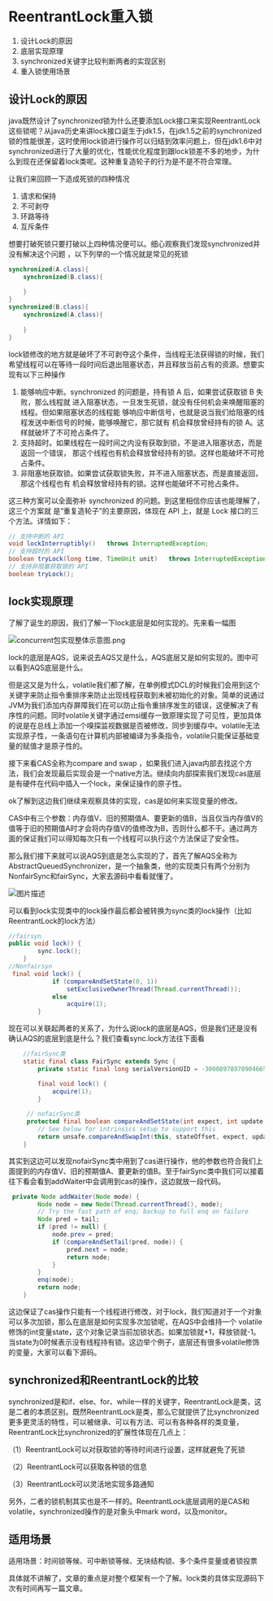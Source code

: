 # ReentrantLock重入锁 

1. 设计Lock的原因
2. 底层实现原理
3. synchronized关键字比较判断两者的实现区别
4. 重入锁使用场景




## 设计Lock的原因

java既然设计了synchronized锁为什么还要添加Lock接口来实现ReentrantLock这些锁呢？从java历史来讲lock接口诞生于jdk1.5，在jdk1.5之前的synchronized锁的性能很差，这时使用lock锁进行操作可以归结到效率问题上，但在jdk1.6中对synchronized进行了大量的优化，性能优化程度到跟lock锁差不多的地步，为什么到现在还保留着lock类呢。这种重复造轮子的行为是不是不符合常理。

让我们来回顾一下造成死锁的四种情况

1. 请求和保持
2. 不可剥夺
3. 环路等待
4. 互斥条件

想要打破死锁只要打破以上四种情况便可以。细心观察我们发现synchronized并没有解决这个问题 ，以下列举的一个情况就是常见的死锁

```java
synchronized(A.class){
	synchronized(B.class){
	
	}
}
synchronized(B.class){
	synchronized(A.class){
	
	}
}
```

lock锁修改的地方就是破坏了不可剥夺这个条件，当线程无法获得锁的时候，我们希望线程可以在等待一段时间后退出阻塞状态，并且释放当前占有的资源。想要实现有以下三种操作

1. 能够响应中断。synchronized 的问题是，持有锁 A 后，如果尝试获取锁 B 失败，那么线程就 进入阻塞状态，一旦发生死锁，就没有任何机会来唤醒阻塞的线程。但如果阻塞状态的线程能 够响应中断信号，也就是说当我们给阻塞的线程发送中断信号的时候，能够唤醒它，那它就有 机会释放曾经持有的锁 A。这样就破坏了不可抢占条件了。
2.   支持超时。如果线程在一段时间之内没有获取到锁，不是进入阻塞状态，而是返回一个错误， 那这个线程也有机会释放曾经持有的锁。这样也能破坏不可抢占条件。 
3.  非阻塞地获取锁。如果尝试获取锁失败，并不进入阻塞状态，而是直接返回，那这个线程也有 机会释放曾经持有的锁。这样也能破坏不可抢占条件。

这三种方案可以全面弥补 synchronized 的问题。到这里相信你应该也能理解了，这三个方案就 是“重复造轮子”的主要原因，体现在 API 上，就是 Lock 接口的三个方法。详情如下：

```java
// 支持中断的 API 
void lockInterruptibly()   throws InterruptedException;
// 支持超时的 API
boolean tryLock(long time, TimeUnit unit)   throws InterruptedException; 
// 支持非阻塞获取锁的 API 
boolean tryLock();

```

## lock实现原理

了解了诞生的原因，我们了解一下lock底层是如何实现的。先来看一幅图

![concurrent包实现整体示意图.png](https://user-gold-cdn.xitu.io/2018/5/3/163260cff7cb847c?imageView2/0/w/1280/h/960/format/webp/ignore-error/1)

lock的底层是AQS，说来说去AQS又是什么，AQS底层又是如何实现的。图中可以看到AQS底层是什么。

但是这又是为什么，volatile我们都了解，在单例模式DCL的时候我们会用到这个关键字来防止指令重排序来防止出现线程获取到未被初始化的对象。简单的说通过JVM为我们添加内存屏障我们在可以防止指令重排序发生的错误，这便解决了有序性的问题。同时volatile关键字通过emsi缓存一致原理实现了可见性，更加具体的说是在总线上添加一个嗅探监视数据是否被修改，同步到缓存中。volatile无法实现原子性，一条语句在计算机内部被编译为多条指令，volatile只能保证基础变量的赋值才是原子性的。

接下来看CAS全称为compare and swap ，如果我们进入java内部去找这个方法，我们会发现最后实现会是一个native方法。继续向内部探索我们发现cas底层是有硬件在代码中插入一个lock，来保证操作的原子性。

ok了解到这边我们继续来观察具体的实现，cas是如何来实现变量的修改。

CAS中有三个参数：内存值V、旧的预期值A、要更新的值B，当且仅当内存值V的值等于旧的预期值A时才会将内存值V的值修改为B，否则什么都不干。通过两方面的保证我们可以得知每次只有一个线程可以执行这个方法保证了安全性。

那么我们接下来就可以说AQS到底是怎么实现的了，首先了解AQS全称为AbstractQueuedSynchronizer，是一个抽象类，他的实现类只有两个分别为NonfairSync和fairSync，大家去源码中看看就懂了。

![图片描述](https://img.mukewang.com/5dc37dfd00017b7806860361.jpg)

可以看到lock实现类中的lock操作最后都会被转换为sync类的lock操作（比如ReentrantLock的lock方法）

```java
//fairsyn    
public void lock() {
        sync.lock();
    }
//Nonfairsyn
 final void lock() {
            if (compareAndSetState(0, 1))
                setExclusiveOwnerThread(Thread.currentThread());
            else
                acquire(1);
        }
```

现在可以关联起两者的关系了，为什么说lock的底层是AQS，但是我们还是没有确认AQS的底层到底是什么？我们查看sync.lock方法往下面看

```java
 	//fairSync类
	static final class FairSync extends Sync {
        private static final long serialVersionUID = -3000897897090466540L;

        final void lock() {
            acquire(1);
        }
     
     // nofairSync类
     protected final boolean compareAndSetState(int expect, int update) {
        // See below for intrinsics setup to support this
        return unsafe.compareAndSwapInt(this, stateOffset, expect, update);
    }
```

其实到这边可以发现nofairSync类中用到了cas进行操作，他的参数也符合我们上面提到的内存值V、旧的预期值A、要更新的值B。至于fairSync类中我们可以接着往下看会看到addWaiter中会调用到cas的操作，这边就放一段代码。

```java
 private Node addWaiter(Node mode) {
        Node node = new Node(Thread.currentThread(), mode);
        // Try the fast path of enq; backup to full enq on failure
        Node pred = tail;
        if (pred != null) {
            node.prev = pred;
            if (compareAndSetTail(pred, node)) {
                pred.next = node;
                return node;
            }
        }
        enq(node);
        return node;
    }
```

这边保证了cas操作只能有一个线程进行修改，对于lock，我们知道对于一个对象可以多次加锁，那么在底层是如何实现多次加锁呢，在AQS中会维持一个 volatile修饰的int变量state，这个对象记录当前加锁状态。如果加锁就+1，释放锁就-1。当state为0时候表示没有线程持有锁。这边举个例子，底层还有很多volatile修饰的变量，大家可以看下源码。



## synchronized和ReentrantLock的比较

synchronized是和if、else、for、while一样的关键字，ReentrantLock是类，这是二者的本质区别。既然ReentrantLock是类，那么它就提供了比synchronized更多更灵活的特性，可以被继承、可以有方法、可以有各种各样的类变量，ReentrantLock比synchronized的扩展性体现在几点上：

（1）ReentrantLock可以对获取锁的等待时间进行设置，这样就避免了死锁

（2）ReentrantLock可以获取各种锁的信息

（3）ReentrantLock可以灵活地实现多路通知

另外，二者的锁机制其实也是不一样的。ReentrantLock底层调用的是CAS和volatile，synchronized操作的是对象头中mark word，以及monitor。



## 适用场景

适用场景：时间锁等候、可中断锁等候、无块结构锁、多个条件变量或者锁投票

具体就不讲解了，文章的重点是对整个框架有一个了解。lock类的具体实现源码下次有时间再写一篇文章。







